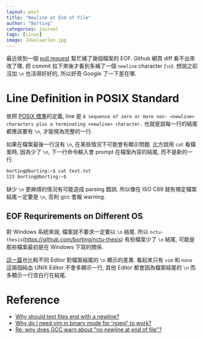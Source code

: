 ```yaml
---
layout: post
title: "Newline at End of File"
author: "Borting"
categories: journal
tags: [Linux]
image: Jokulsarlon.jpg
---
```


最近收到一個 [pull request](https://github.com/borting/nctu-thesis/pull/16) 幫忙補了幾個檔案的 EOF.
Github 網頁 diff 看不出來改了哪, 把 commit 拉下來後才看到多補了一個 `newline` character (`\n`).
想說之前沒加 `\n` 也活得好好的, 所以好奇 Google 了一下差在哪.

# Line Definition in POSIX Standard

依照 [POSIX 標準](https://pubs.opengroup.org/onlinepubs/9699919799/basedefs/V1_chap03.html#tag_03_206)的定義, line 是 `A sequence of zero or more non- <newline> characters plus a terminating <newline> character.`
也就是說每一行的結尾都應該要有 `\n`, 才能視為完整的一行.

如果在檔案最後一行沒有 `\n`, 在某些情況下可能會有顯示問題.
比方說用 `cat` 看檔案時, 因為少了 `\n`, 下一行命令輸入會 prompt 在檔案內容的結尾, 而不是新的一行.
```bash
borting@borting:~$ cat test.txt
123 borting@borting:~$
```
缺少 `\n` 更麻煩的情況有可能造成 parsing 錯誤, 所以像在 ISO C89 就有規定檔案結尾一定要是 `\n`, 否則 gcc 會報 warning.

## EOF Requrirements on Different OS

對 Windows 系統來說, 檔案就不要求一定要以 `\n` 結尾.
所以 `nctu-thesis`(https://github.com/borting/nctu-thesis) 有些檔案少了 `\n` 結尾, 可能是那些檔案最初是在 Windows 下寫的關係.

[這一篇](https://stackoverflow.com/a/16224292)也比較不同 Editor 對檔案結尾的 `\n` 顯示的差異.
看起來只有 `vim` 和 `nano` 這兩個純血 UNIX Editor 不會多顯示一行, 其他 Editor 都會因為檔案結尾的 `\n` 而多顯示一行空白行在結尾.

# Reference

* [Why should text files end with a newline?](https://stackoverflow.com/a/729795)
* [Why do I need vim in binary mode for 'noeol' to work?](https://stackoverflow.com/a/16224292)
* [Re: wny does GCC warn about "no newline at end of file"?](https://gcc.gnu.org/legacy-ml/gcc/2003-11/msg01568.html)
